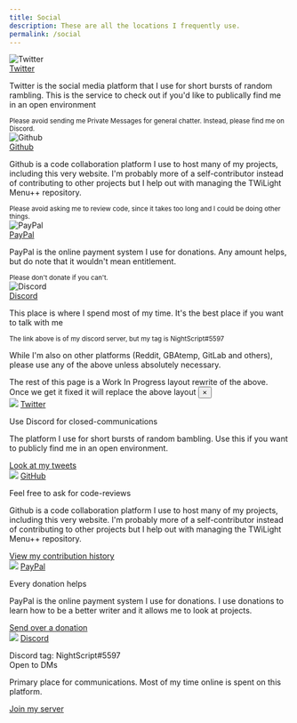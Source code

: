 ```yaml
---
title: Social
description: These are all the locations I frequently use.
permalink: /social
---
```


<div class="row row-cols-1 row-cols-md-2 row-cols-xl-3 row-cols-xxl-4 g-4">
	<div class="col">
		<div class="card h-100">
			<img src="/assets/images/social/twitter.svg" class="card-img-top" alt="Twitter">
			<div class="card-body">
				<a class="h2 card-title" href="https://twitter.com/NightScript">Twitter</a>
				<p class="card-text">Twitter is the social media platform that I use for short bursts of random rambling. This is the service to check out if you'd like to publically find me in an open environment</p>
			</div>
			<div class="card-footer"><small class="text-muted">Please avoid sending me Private Messages for general chatter. Instead, please find me on Discord.</small></div>
		</div>
	</div>
	<div class="col">
		<div class="card h-100">
			<img src="/assets/images/social/github.svg" class="card-img-top invert" alt="Github">
			<div class="card-body">
				<a class="h2 card-title" href="https://github.com/NightYoshi370">Github</a>
				<p class="card-text">Github is a code collaboration platform I use to host many of my projects, including this very website. I'm probably more of a self-contributor instead of contributing to other projects but I help out with managing the TWiLight Menu++ repository.</p>
			</div>
			<div class="card-footer"><small class="text-muted">Please avoid asking me to review code, since it takes too long and I could be doing other things.</small></div>
		</div>
	</div>
	<div class="col">
		<div class="card h-100">
			<img src="/assets/images/social/paypal.svg" class="card-img-top" alt="PayPal">
			<div class="card-body">
				<a class="h2 card-title" href="https://paypal.me/maorninja">PayPal</a>
				<p class="card-text">PayPal is the online payment system I use for donations. Any amount helps, but do note that it wouldn't mean entitlement.</p>
			</div>
			<div class="card-footer"><small class="text-muted">Please don't donate if you can't.</small></div>
		</div>
	</div>
	<div class="col">
		<div class="card h-100">
			<img src="/assets/images/social/discord.svg" class="card-img-top" alt="Discord">
			<div class="card-body">
				<a class="h2 card-title" href="https://discord.gg/vbYZCRZ">Discord</a>
				<p class="card-text">This place is where I spend most of my time. It's the best place if you want to talk with me</p>
			</div>
			<div class="card-footer"><small class="text-muted">The link above is of my discord server, but my tag is NightScript#5597</small></div>
		</div>
	</div>
</div>

While I'm also on other platforms (Reddit, GBAtemp, GitLab and others), please use any of the above unless absolutely necessary.

<div class="alert alert-warning alert-dismissible fade show" role="alert">
	The rest of this page is a Work In Progress layout rewrite of the above. Once we get it fixed it will replace the above layout
	<button type="button" class="close" data-dismiss="alert" aria-label="Close">
		<span aria-hidden="true">&times;</span>
	</button>
</div>

<div class="row row-cols-1 row-cols-md-2 row-cols-xl-3 row-cols-xxl-4 g-4">
	<div class="col">
		<div class="socialPageCard">
			<a class="socialCardImage" href="https://twitter.com/NightScript" alt="Twitter"><img src="/assets/images/icons/twitter.svg"></a>
			<a class="h2 socialCardTitle" href="https://twitter.com/NightScript">Twitter</a>
			<div class="socialCardContent">
				<p class="socialCardNote">Use Discord for closed-communications</p>
				<p class="socialCardText">The platform I use for short bursts of random bambling. Use this if you want to publicly find me in an open environment.</p>
				<div class="socialCardButtons"><a href="https://twitter.com/NightScript" type="button" class="btn btn-primary">Look at my tweets</a></div>
			</div>
		</div>
	</div>
	<div class="col">
		<div class="socialPageCard">
			<a class="socialCardImage" href="https://github.com/NightYoshi370" alt="GitHub"><img src="/assets/images/icons/github.svg"></a>
			<a class="h2 socialCardTitle" href="https://github.com/NightYoshi370">GitHub</a>
			<div class="socialCardContent">
				<p class="socialCardNote">Feel free to ask for code-reviews</p>
				<p class="socialCardText">Github is a code collaboration platform I use to host many of my projects, including this very website. I'm probably more of a self-contributor instead of contributing to other projects but I help out with managing the TWiLight Menu++ repository.</p>
				<div class="socialCardButtons"><a href="https://github.com/NightYoshi370" type="button" class="btn btn-primary">View my contribution history</a></div>
			</div>
		</div>
	</div>
	<div class="col">
		<div class="socialPageCard">
			<a class="socialCardImage" href="https://paypal.me/maorninja" alt="PayPal"><img src="/assets/images/social/paypal.svg"></a>
			<a class="h2 socialCardTitle" href="https://paypal.me/maorninja">PayPal</a>
			<div class="socialCardContent">
				<p class="socialCardNote">Every donation helps</p>
				<p class="socialCardText">PayPal is the online payment system I use for donations. I use donations to learn how to be a better writer and it allows me to look at projects.</p>
				<div class="socialCardButtons"><a href="https://paypal.me/maorninja" type="button" class="btn btn-primary">Send over a donation</a></div>
			</div>
		</div>
	</div>
	<div class="col">
		<div class="socialPageCard">
			<a class="socialCardImage" href="https://discord.gg/vbYZCRZ" alt="Discord"><img src="/assets/images/icons/discord.svg"></a>
			<a class="h2 socialCardTitle" href="https://discord.gg/vbYZCRZ">Discord</a>
			<div class="socialCardContent">
				<p class="socialCardNote">Discord tag: NightScript#5597<br>Open to DMs</p>
				<p class="socialCardText">Primary place for communications. Most of my time online is spent on this platform.</p>
				<div class="socialCardButtons"><a href="https://discord.gg/vbYZCRZ" type="button" class="btn btn-primary">Join my server</a></div>
			</div>
		</div>
	</div>
</div>